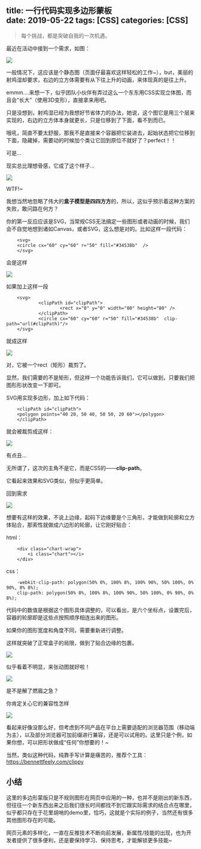 title: 一行代码实现多边形蒙板     
date: 2019-05-22
tags: [CSS]
categories: [CSS]
---

>每个挑战，都是突破自我的一次机遇。

最近在活动中接到一个需求，如图：

![](/img/css_clippath/cp01.png)


一般情况下，这应该是个静态图（页面仔最喜欢这样轻松的工作~），but，美丽的射鸡湿却要求，右边的立方体需要有从下往上升的动画，来体现真的是往上升。

emmm....来想一下，似乎团队小伙伴有弄过这么一个东东用CSS实现立体图，而且会“长大”（使用3D变形），直接拿来用吧。

只是没想到，射鸡湿已经为我想好节省体力的办法，她说，这个图它是用三个层来实现的，右边的立方体本身就更长，只是位移到了下面，看不到而已。

哦吼，简直不要太舒服，那我不是直接来个容器把它装进去，起始状态把它位移到下面，隐藏掉，需要动的时候加个类让它回到原位不就好了？perfect！！

可是...

现实总比理想骨感，它成了这个样子...

![](/img/css_clippath/cp02.png)

WTF!~

我想当然地忽略了伟大的**盒子模型是四四方方**的，所以，这似乎预示着这种方案的失败，敢问路在何方？

你的第一反应应该是SVG，当常规CSS无法搞定一些图形或者动画的时候，我们会不自觉地想到诸如Canvas，或者SVG，这么想是对的。比如这样一段代码：

        <svg>
        <circle cx="60" cy="60" r="50" fill="#34538b"  />
        </svg>

会是这样

![](/img/css_clippath/cp03.png)

如果加上这样一段

        <svg>
                <clipPath id="clipPath">
                        <rect x="0" y="0" width="80" height="80" />
                </clipPath>
                <circle cx="60" cy="60" r="50" fill="#34538b"  clip-path="url(#clipPath)"/>
        </svg>
        

就成这样

![](/img/css_clippath/cp04.png)

对，它被一个rect（矩形）裁剪了。

显然，我们需要的不是矩形，但这样一个功能告诉我们，它可以做到，只要我们把图形形状改变一下即可。

SVG用<polygon>实现多边形，加上如下代码：

        <clipPath id="clipPath">
        <polygon points="40 20, 50 40, 50 50, 20 60"></polygon>
        </clipPath>

 就会被裁剪成这样：

 ![](/img/css_clippath/cp05.png)

有点丑...

无所谓了，这次的主角不是它，而是CSS的——**clip-path**。

它看起来效果和SVG类似，但似乎更简单。

回到需求

![](/img/css_clippath/cp06.png)

想要有这样的效果，不说上边缘，起码下边缘要是个三角形，才能做到轮廓和立方体贴合，那索性就做成六边形的轮廓，让它刚好贴合：

html：

        <div class="chart-wrap">
            <i class="chart"></i>		
        </div>

 css：

        -webkit-clip-path: polygon(50% 0%, 100% 8%, 100% 90%, 50% 100%, 0% 90%, 0% 8%);
        clip-path: polygon(50% 0%, 100% 8%, 100% 90%, 50% 100%, 0% 90%, 0% 8%);

代码中的数值是根据这个图形具体调整的，可以看出，是六个坐标点，设置完后，容器的轮廓即是这些点按照顺序相连出来的图形。

如果你的图形宽度和角度不同，需要重新进行调整。

这样就突破了正常盒子的局限，做到了贴合边缘的包裹。

![](/img/css_clippath/cp07.png)

似乎看着不明显，来张动图就好啦！

![](/img/css_clippath/cp08.gif)

是不是解了燃眉之急？

你肯定关心它的兼容性怎样

![](/img/css_clippath/cp09.png)

看起来好像没那么好，但考虑到不同产品在平台上需要适配的浏览器范围（移动端为主），以及部分浏览器可加前缀进行兼容，还是可以试用的。这里只是个例，如果你想，可以把形状做成“任何”你想要的！~

当然，类似这种代码，纯靠手写计算是痛苦的，推荐个工具：https://bennettfeely.com/clippy

## 小结

这里的多边形蒙版只是不规则图形在网页中应用的一种，也并不是刚出的新东西，但往往一个新东西出来之后我们很长时间都找不到它跟实际需求的结合点在哪里，似乎都只存在于花里胡哨的demo里，恰巧，这就是个实际的例子，当然还有很多其他图形存在的可能。

网页元素的多样化，一直在反推技术不断向前发展，新属性/技能的出现，也为开发者提供了很多便利，还是要保持学习、保持思考，才能解锁更多技能~